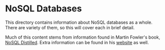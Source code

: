 NoSQL Databases
===============

This directory contains information about NoSQL databases as a whole. There are
variety of them, so this will cover each in brief detail.

Much of this content stems from information found in Martin Fowler's book,
[NoSQL Distilled][distilled]. Extra information can be found in his
[website][fowler] as well.

[distilled]: https://www.martinfowler.com/books/nosql.html
[fowler]: https://www.martinfowler.com/nosql.html
